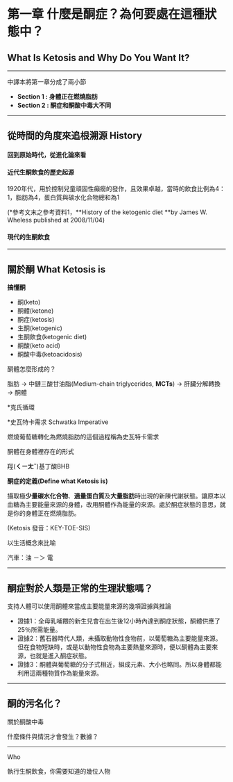 # 第一章 什麼是酮症？為何要處在這種狀態中？

## What Is Ketosis and Why Do You Want It?

---

中譯本將第一章分成了兩小節

* **Section 1 : 身體正在燃燒脂肪**
* **Section 2 : 酮症和酮酸中毒大不同**

---

## 從時間的角度來追根溯源 History

#### 回到原始時代，從進化論來看

#### 近代**生酮飲食的歷史起源**

1920年代，用於控制兒童頑固性癲癇的發作，且效果卓越，當時的飲食比例為4：1，脂肪為4，蛋白質與碳水化合物總和為1

\(\*參考文末之參考資料1，**History of the ketogenic diet **by James W. Wheless published at 2008/11/04\)

#### 現代的生酮飲食

---

## 關於酮 What Ketosis is

**搞懂酮**

* 酮\(keto\)
* 酮體\(ketone\)
* 酮症\(ketosis\)
* 生酮\(ketogenic\)
* 生酮飲食\(ketogenic diet\)
* 酮酸\(keto acid\)
* 酮酸中毒\(ketoacidosis\)

酮體怎麼形成的？

脂肪 → 中鏈三酸甘油脂\(Medium-chain triglycerides, **MCTs**\) → 肝臟分解轉換 → 酮體

\*克氏循環

\*史瓦特卡需求 Schwatka Imperative

燃燒葡萄糖轉化為燃燒脂肪的這個過程稱為史瓦特卡需求

酮體在身體裡存在的形式

羥\(**ㄑㄧㄤˇ**\)基丁酸BHB

**酮症的定義\(**Define what Ketosis is**\)**

攝取極**少量碳水化合物**、**適量蛋白質**及**大量脂肪**時出現的新陳代謝狀態。讓原本以血糖為主要能量來源的身體，改用酮體作為能量的來源。處於酮症狀態的意思，就是你的身體正在燃燒脂肪。

\(Ketosis 發音：KEY-TOE-SIS\)

以生活概念來比喻

汽車：油 －＞ 電

---

## 酮症對於人類是正常的生理狀態嗎？

支持人體可以使用酮體來當成主要能量來源的幾項證據與推論

* 證據1：全母乳哺餵的新生兒會在出生後12小時內達到酮症狀態，酮體供應了25％所需能量。
* 證據2：舊石器時代人類，未攝取動物性食物前，以葡萄糖為主要能量來源。但在食物短缺時，或是以動物性食物為主要熱量來源時，便以酮體為主要來源，也就是進入酮症狀態。
* 證據3：酮體與葡萄糖的分子式相近，組成元素、大小也略同。所以身體都能利用這兩種物質作為能量來源。

---

## 酮的污名化？

關於酮酸中毒

什麼條件與情況才會發生？數據？

---

Who

執行生酮飲食，你需要知道的幾位人物

## 



